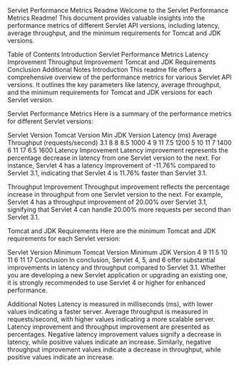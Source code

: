 Servlet Performance Metrics Readme
Welcome to the Servlet Performance Metrics Readme! This document provides valuable insights into the performance metrics of different Servlet API versions, including latency, average throughput, and the minimum requirements for Tomcat and JDK versions.

Table of Contents
Introduction
Servlet Performance Metrics
Latency Improvement
Throughput Improvement
Tomcat and JDK Requirements
Conclusion
Additional Notes
Introduction
This readme file offers a comprehensive overview of the performance metrics for various Servlet API versions. It outlines the key parameters like latency, average throughput, and the minimum requirements for Tomcat and JDK versions for each Servlet version.

Servlet Performance Metrics
Here is a summary of the performance metrics for different Servlet versions:

Servlet Version	Tomcat Version	Min JDK Version	Latency (ms)	Average Throughput (requests/second)
3.1	8	8	8.5	1000
4	9	11	7.5	1200
5	10	11	7	1400
6	11	17	6.5	1600
Latency Improvement
Latency improvement represents the percentage decrease in latency from one Servlet version to the next. For instance, Servlet 4 has a latency improvement of -11.76% compared to Servlet 3.1, indicating that Servlet 4 is 11.76% faster than Servlet 3.1.

Throughput Improvement
Throughput improvement reflects the percentage increase in throughput from one Servlet version to the next. For example, Servlet 4 has a throughput improvement of 20.00% over Servlet 3.1, signifying that Servlet 4 can handle 20.00% more requests per second than Servlet 3.1.

Tomcat and JDK Requirements
Here are the minimum Tomcat and JDK requirements for each Servlet version:

Servlet Version	Minimum Tomcat Version	Minimum JDK Version
4	9	11
5	10	11
6	11	17
Conclusion
In conclusion, Servlet 4, 5, and 6 offer substantial improvements in latency and throughput compared to Servlet 3.1. Whether you are developing a new Servlet application or upgrading an existing one, it is strongly recommended to use Servlet 4 or higher for enhanced performance.

Additional Notes
Latency is measured in milliseconds (ms), with lower values indicating a faster server.
Average throughput is measured in requests/second, with higher values indicating a more scalable server.
Latency improvement and throughput improvement are presented as percentages. Negative latency improvement values signify a decrease in latency, while positive values indicate an increase. Similarly, negative throughput improvement values indicate a decrease in throughput, while positive values indicate an increase.